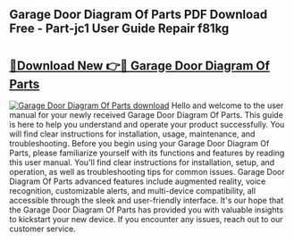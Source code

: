 ## Garage Door Diagram Of Parts PDF Download Free - Part-jc1 User Guide Repair f81kg

# <h2><a href="http://dfsu2z.blite.top/?on=Garage+Door+Diagram+Of+Parts">🔗Download New 👉🔴 Garage Door Diagram Of Parts</a></h2>

[![Garage Door Diagram Of Parts download](https://i.imgur.com/lujVjoI.png)](http://dfsu2z.blite.top/?on=Garage+Door+Diagram+Of+Parts)
Hello and welcome to the user manual for your newly received Garage Door Diagram Of Parts. This guide is here to help you understand and operate your product successfully. You will find clear instructions for installation, usage, maintenance, and troubleshooting. Before you begin using your Garage Door Diagram Of Parts, please familiarize yourself with its functions and features by reading this user manual. You'll find clear instructions for installation, setup, and operation, as well as troubleshooting tips for common issues. Garage Door Diagram Of Parts advanced features include augmented reality, voice recognition, customizable alerts, and multi-device compatibility, all accessible through the sleek and user-friendly interface. It's our hope that the Garage Door Diagram Of Parts has provided you with valuable insights to kickstart your new device. If you encounter any issues, reach out to our customer service.
